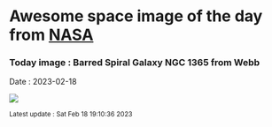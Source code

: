 
# Awesome space image of the day from [NASA](https://api.nasa.gov/)

### Today image : Barred Spiral Galaxy NGC 1365 from Webb
Date : 2023-02-18

![](https://apod.nasa.gov/apod/image/2302/JWSTMIRI_ngc1365_1024.png)

<small>Latest update : Sat Feb 18 19:10:36 2023</small>
        